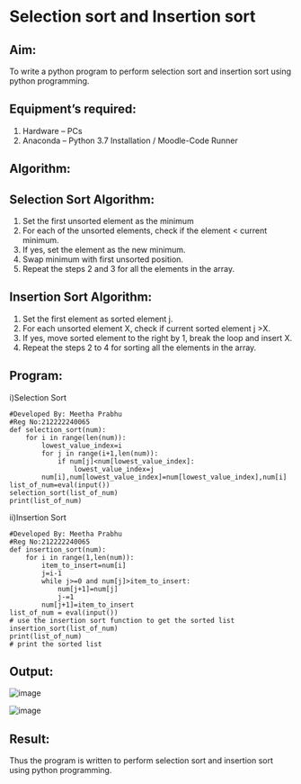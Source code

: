# Selection sort and Insertion sort
## Aim:
To write a python program to perform selection sort and insertion sort using python programming.
## Equipment’s required:
1.	Hardware – PCs
2.	Anaconda – Python 3.7 Installation / Moodle-Code Runner
## Algorithm:
## Selection Sort Algorithm:
1.	Set the first unsorted element as the minimum
2.	For each of the unsorted elements, check if the element < current minimum.
3.	If yes, set the element as the new minimum.
4.	Swap minimum with first unsorted position.
5.	Repeat the steps 2 and 3 for all the elements in the array.
## Insertion Sort Algorithm:
1.	Set the first element as sorted element j.
2.	For each unsorted element X, check if current sorted element j >X.
3.	If yes, move sorted element to the right by 1, break the loop and insert X.
5.	Repeat the steps 2 to 4 for sorting all the elements in the array.
## Program:
i)Selection Sort
```
#Developed By: Meetha Prabhu
#Reg No:212222240065
def selection_sort(num):
    for i in range(len(num)):
        lowest_value_index=i
        for j in range(i+1,len(num)):
            if num[j]<num[lowest_value_index]:
                lowest_value_index=j
        num[i],num[lowest_value_index]=num[lowest_value_index],num[i]
list_of_num=eval(input())
selection_sort(list_of_num)
print(list_of_num)
```
ii)Insertion Sort
```
#Developed By: Meetha Prabhu
#Reg No:212222240065
def insertion_sort(num):
    for i in range(1,len(num)):
        item_to_insert=num[i]
        j=i-1
        while j>=0 and num[j]>item_to_insert:
            num[j+1]=num[j]
            j-=1
        num[j+1]=item_to_insert
list_of_num = eval(input())
# use the insertion sort function to get the sorted list
insertion_sort(list_of_num)
print(list_of_num)
# print the sorted list
```

## Output:
![image](https://github.com/Meetha22003992/Sorting-Algorithm/assets/119401038/865531ab-2939-45bb-a1c2-8222a33ea4db)

![image](https://github.com/Meetha22003992/Sorting-Algorithm/assets/119401038/e99d48c6-c379-4c1c-bbf0-37168c500a91)
## Result:
Thus the program is written to perform selection sort and insertion sort using python programming.
